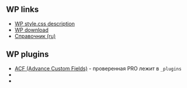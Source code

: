 ## WP links
- [WP style.css description](https://developer.wordpress.org/themes/basics/main-stylesheet-style-css/)
- [WP download](https://wordpress.org/download/)
- [Справочник (ru)](https://wp-kama.ru/)

## WP plugins
- [ACF (Advance Custom Fields)](https://www.advancedcustomfields.com/) - проверенная PRO лeжит в `_plugins`
- []()
- []()